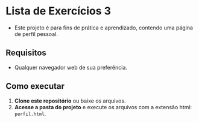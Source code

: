 # Lista de Exercícios 3

- Este projeto é para fins de prática e aprendizado, contendo uma página de perfil pessoal.

## Requisitos

- Qualquer navegador web de sua preferência.

## Como executar

1. **Clone este repositório** ou baixe os arquivos.
2. **Acesse a pasta do projeto** e execute os arquivos com a extensão html: `perfil.html`.

##